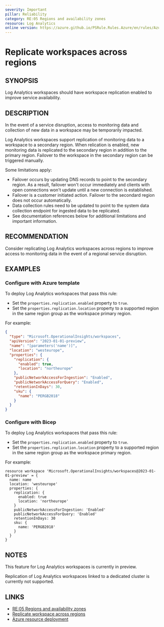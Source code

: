 ```yaml
---
severity: Important
pillar: Reliability
category: RE:05 Regions and availability zones
resource: Log Analytics
online version: https://azure.github.io/PSRule.Rules.Azure/en/rules/Azure.LogAnalytics.Replication/
---
```


# Replicate workspaces across regions

## SYNOPSIS

Log Analytics workspaces should have workspace replication enabled to improve service availability.

## DESCRIPTION

In the event of a service disruption, access to monitoring data and collection of new data in a workspace may be temporarily impacted.

Log Analytics workspaces support replication of monitoring data to a workspace to a secondary region.
When relication is enabled, new monitoring data is replicated to the secondary region in addition to the primary region.
Failover to the workspace in the secondary region can be triggered manually.

Some limitations apply:

- Failover occurs by updating DNS records to point to the secondary region.
  As a result, failover won't occur immediately and clients with open connections won't update until a new connection is established.
- Failover is a customer initiated action.
  Failover to the secondard region does not occur automatically.
- Data collection rules need to be updated to point to the system data collection endpoint for ingested data to be replicated.
- See documentation references below for additional limitations and important information.

## RECOMMENDATION

Consider replicating Log Analytics workspaces across regions to improve access to monitoring data in the event of a regional service disruption.

## EXAMPLES

### Configure with Azure template

To deploy Log Analytics workspaces that pass this rule:

- Set the `properties.replication.enabled` property to `true`.
- Set the `properties.replication.location` property to a supported region in the same region group as the workspace primary region.

For example:

```json
{
  "type": "Microsoft.OperationalInsights/workspaces",
  "apiVersion": "2023-01-01-preview",
  "name": "[parameters('name')]",
  "location": "westeurope",
  "properties": {
    "replication": {
      "enabled": true,
      "location": "northeurope"
    },
    "publicNetworkAccessForIngestion": "Enabled",
    "publicNetworkAccessForQuery": "Enabled",
    "retentionInDays": 30,
    "sku": {
      "name": "PERGB2018"
    }
  }
}
```

### Configure with Bicep

To deploy Log Analytics workspaces that pass this rule:

- Set the `properties.replication.enabled` property to `true`.
- Set the `properties.replication.location` property to a supported region in the same region group as the workspace primary region.

For example:

```bicep
resource workspace 'Microsoft.OperationalInsights/workspaces@2023-01-01-preview' = {
  name: name
  location: 'westeurope'
  properties: {
    replication: {
      enabled: true
      location: 'northeurope'
    }
    publicNetworkAccessForIngestion: 'Enabled'
    publicNetworkAccessForQuery: 'Enabled'
    retentionInDays: 30
    sku: {
      name: 'PERGB2018'
    }
  }
}
```

## NOTES

This feature for Log Analytics workspaces is currently in preview.

Replication of Log Analytics workspaces linked to a dedicated cluster is currently not supported.

## LINKS

- [RE:05 Regions and availability zones](https://learn.microsoft.com/azure/well-architected/reliability/regions-availability-zones)
- [Replicate workspace across regions](https://learn.microsoft.com/azure/azure-monitor/logs/workspace-replication)
- [Azure resource deployment](https://learn.microsoft.com/azure/templates/microsoft.operationalinsights/workspaces)
